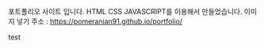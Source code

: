 포트폴리오 사이트 입니다.
HTML CSS JAVASCRIPT를 이용해서 만들었습니다.
이미지 넣기
주소 : https://pomeranian91.github.io/portfolio/

<div>test</div>
